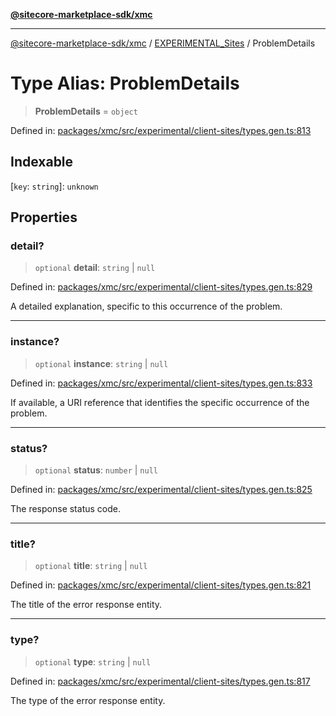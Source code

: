 [**@sitecore-marketplace-sdk/xmc**](../../../../README.md)

***

[@sitecore-marketplace-sdk/xmc](../../../../README.md) / [EXPERIMENTAL\_Sites](../README.md) / ProblemDetails

# Type Alias: ProblemDetails

> **ProblemDetails** = `object`

Defined in: [packages/xmc/src/experimental/client-sites/types.gen.ts:813](https://github.com/Sitecore/marketplace-sdk/blob/main/packages/xmc/src/experimental/client-sites/types.gen.ts#L813)

## Indexable

\[`key`: `string`\]: `unknown`

## Properties

### detail?

> `optional` **detail**: `string` \| `null`

Defined in: [packages/xmc/src/experimental/client-sites/types.gen.ts:829](https://github.com/Sitecore/marketplace-sdk/blob/main/packages/xmc/src/experimental/client-sites/types.gen.ts#L829)

A detailed explanation, specific to this occurrence of the problem.

***

### instance?

> `optional` **instance**: `string` \| `null`

Defined in: [packages/xmc/src/experimental/client-sites/types.gen.ts:833](https://github.com/Sitecore/marketplace-sdk/blob/main/packages/xmc/src/experimental/client-sites/types.gen.ts#L833)

If available, a URI reference that identifies the specific occurrence of the problem.

***

### status?

> `optional` **status**: `number` \| `null`

Defined in: [packages/xmc/src/experimental/client-sites/types.gen.ts:825](https://github.com/Sitecore/marketplace-sdk/blob/main/packages/xmc/src/experimental/client-sites/types.gen.ts#L825)

The response status code.

***

### title?

> `optional` **title**: `string` \| `null`

Defined in: [packages/xmc/src/experimental/client-sites/types.gen.ts:821](https://github.com/Sitecore/marketplace-sdk/blob/main/packages/xmc/src/experimental/client-sites/types.gen.ts#L821)

The title of the error response entity.

***

### type?

> `optional` **type**: `string` \| `null`

Defined in: [packages/xmc/src/experimental/client-sites/types.gen.ts:817](https://github.com/Sitecore/marketplace-sdk/blob/main/packages/xmc/src/experimental/client-sites/types.gen.ts#L817)

The type of the error response entity.
